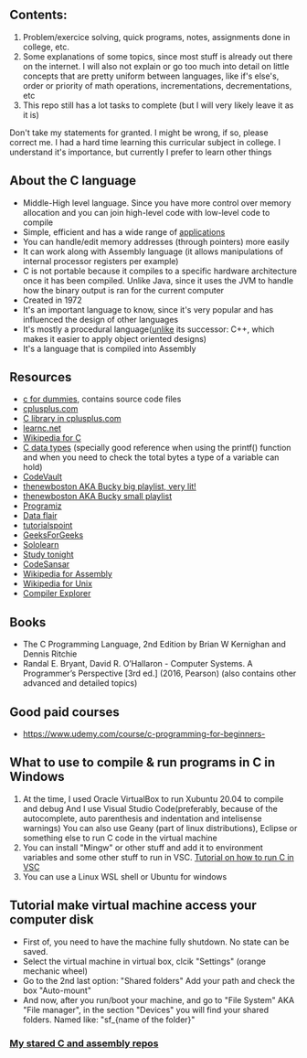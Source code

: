 ## Contents:
1. Problem/exercice solving, quick programs, notes, assignments done in college, etc.
2. Some explanations of some topics, since most stuff is already out there on the internet. I will also not explain or go too much into detail on little concepts that are pretty uniform between languages, like if's else's, order or priority of math operations, incrementations, decrementations, etc
3. This repo still has a lot tasks to complete (but I will very likely leave it as it is)

Don't take my statements for granted. I might be wrong, if so, please correct me. I had a hard time learning this curricular subject in college. I understand it's importance, but currently I prefer to learn other things

## About the C language
- Middle-High level language. Since you have more control over memory allocation and you can join high-level code with low-level code to compile
- Simple, efficient and has a wide range of [applications](https://data-flair.training/blogs/applications-of-c/)
- You can handle/edit memory addresses (through pointers) more easily
- It can work along with Assembly language (it allows manipulations of internal processor registers per example)
- C is not portable because it compiles to a specific hardware architecture once it has been compiled. Unlike Java, since it uses the JVM to handle how the binary output is ran for the current computer
- Created in 1972
- It's an important language to know, since it's very popular and has influenced the design of other languages
- It's mostly a procedural language([unlike](https://softwareengineering.stackexchange.com/questions/113533/why-is-c-not-considered-an-object-oriented-language) its successor: C++, which makes it easier to apply object oriented designs)
- It's a language that is compiled into Assembly

## Resources
- [c for dummies](https://c-for-dummies.com/caio/), contains source code files
- [cplusplus.com](http://www.cplusplus.com/doc/tutorial)
- [C library in cplusplus.com](http://www.cplusplus.com/reference/clibrary/)
- [learnc.net](https://www.learnc.net/)
- [Wikipedia for C](https://en.wikipedia.org/wiki/C_(programming_language))
- [C data types](https://en.wikipedia.org/wiki/C_data_types) (specially good reference when using the printf() function and when you need to check the total bytes a type of a variable can hold)
- [CodeVault](https://www.youtube.com/channel/UC6qj_bPq6tQ6hLwOBpBQ42Q/playlists)
- [thenewboston AKA Bucky big playlist, very lit!](https://www.youtube.com/playlist?list=PL6gx4Cwl9DGAKIXv8Yr6nhGJ9Vlcjyymq)
- [thenewboston AKA Bucky small playlist](https://www.youtube.com/playlist?list=PL78280D6BE6F05D34)
- [Programiz](https://www.programiz.com/c-programming)
- [Data flair](https://data-flair.training/blogs/c-tutorial/)
- [tutorialspoint](https://www.tutorialspoint.com/c_standard_library/)
- [GeeksForGeeks](https://www.geeksforgeeks.org/c-programming-language/?ref=leftbar)
- [Sololearn](https://www.sololearn.com/learning/1089/)
- [Study tonight](https://www.studytonight.com/c/programs/)
- [CodeSansar](https://www.codesansar.com/c-programming/introduction-c-language.htm)
- [Wikipedia for Assembly](https://en.wikipedia.org/wiki/Assembly_language)
- [Wikipedia for Unix](https://en.wikipedia.org/wiki/Unix)
- [Compiler Explorer](https://godbolt.org/)

## Books
- The C Programming Language, 2nd Edition by Brian W Kernighan and Dennis Ritchie
- Randal E. Bryant, David R. O’Hallaron - Computer Systems. A Programmer’s Perspective [3rd ed.] (2016, Pearson) (also contains other advanced and detailed topics)

## Good paid courses
- https://www.udemy.com/course/c-programming-for-beginners-

## What to use to compile & run programs in C in Windows
1. At the time, I used Oracle VirtualBox to run Xubuntu 20.04 to compile and debug
And I use Visual Studio Code(preferably, because of the autocomplete, auto parenthesis and indentation and intelisense warnings)
You can also use Geany (part of linux distributions), Eclipse or something else to run C code in the virtual machine
2. You can install "Mingw" or other stuff and add it to environment variables and some other stuff to run in VSC. [Tutorial on how to run C in VSC](https://www.javatpoint.com/how-to-run-a-c-program-in-visual-studio-code)
3. You can use a Linux WSL shell or Ubuntu for windows

## Tutorial make virtual machine access your computer disk
- First of, you need to have the machine fully shutdown. No state can be saved. 
- Select the virtual machine in virtual box, clcik "Settings" (orange mechanic wheel)
- Go to the 2nd last option: "Shared folders"
Add your path and check the box "Auto-mount"
- And now, after you run/boot your machine, and go to "File System" AKA "File manager", in the section "Devices" you will find your shared folders. Named like: "sf_{name of the folder}"

### [My stared C and assembly repos](https://github.com/stars/p4ulor/lists/c-and-assembly)

